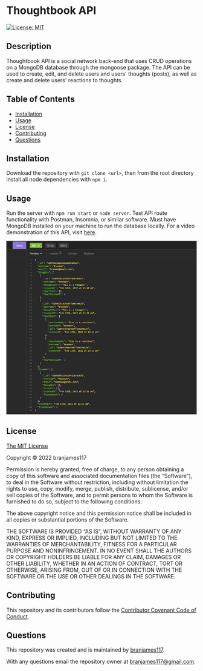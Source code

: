 # Thoughtbook API

[![License: MIT](https://img.shields.io/badge/License-MIT-yellow.svg)](https://opensource.org/licenses/MIT)

## Description

Thoughtbook API is a social network back-end that uses CRUD operations on a MongoDB database through the mongoose package. The API can be used to create, edit, and delete users and users' thoughts (posts), as well as create and delete users' reactions to thoughts.

## Table of Contents

- [Installation](#installation)
- [Usage](#usage)
- [License](#license)
- [Contributing](#contributing)
- [Questions](#questions)

## Installation

Download the repository with `git clone <url>`, then from the root directory install all node dependencies with `npm i`.

## Usage

Run the server with `npm run start` or `node server`. Test API route functionality with Postman, Insomnia, or similar software. Must have MongoDB installed on your machine to run the database locally. For a video demonstration of this API, visit [here](https://watch.screencastify.com/v/yUjhJd2Q4ItIK0KRmhL3).

![Screenshot](./assets/screenshot.jpg)

## License

[The MIT License](https://mit-license.org/)

Copyright © 2022 branjames117

Permission is hereby granted, free of charge, to any person obtaining a copy of this software and associated documentation files (the “Software”), to deal in the Software without restriction, including without limitation the rights to use, copy, modify, merge, publish, distribute, sublicense, and/or sell copies of the Software, and to permit persons to whom the Software is furnished to do so, subject to the following conditions:

The above copyright notice and this permission notice shall be included in all copies or substantial portions of the Software.

THE SOFTWARE IS PROVIDED “AS IS”, WITHOUT WARRANTY OF ANY KIND, EXPRESS OR IMPLIED, INCLUDING BUT NOT LIMITED TO THE WARRANTIES OF MERCHANTABILITY, FITNESS FOR A PARTICULAR PURPOSE AND NONINFRINGEMENT. IN NO EVENT SHALL THE AUTHORS OR COPYRIGHT HOLDERS BE LIABLE FOR ANY CLAIM, DAMAGES OR OTHER LIABILITY, WHETHER IN AN ACTION OF CONTRACT, TORT OR OTHERWISE, ARISING FROM, OUT OF OR IN CONNECTION WITH THE SOFTWARE OR THE USE OR OTHER DEALINGS IN THE SOFTWARE.

## Contributing

This repository and its contributors follow the [Contributor Covenant Code of Conduct](https://www.contributor-covenant.org/version/2/1/code_of_conduct/code_of_conduct.md).

## Questions

This repository was created and is maintained by [branjames117](https://github.com/branjames117).

With any questions email the repository owner at [branjames117@gmail.com](mailto:branjames117@gmail.com).
